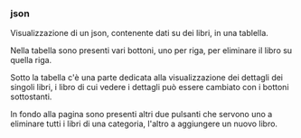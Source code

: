 ### json
Visualizzazione di un json, contenente dati su dei libri, in una tablella.

Nella tabella sono presenti vari bottoni, uno per riga, per eliminare il libro su quella riga.

Sotto la tabella c'è una parte dedicata alla visualizzazione dei dettagli dei singoli libri, i libro
di cui vedere i dettagli può essere cambiato con i bottoni sottostanti.

In fondo alla pagina sono presenti altri due pulsanti che servono uno a eliminare tutti i libri di una categoria,
l'altro a aggiungere un nuovo libro.

